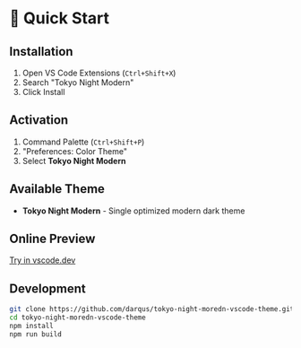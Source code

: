 # 🚀 Quick Start

## Installation

1. Open VS Code Extensions (`Ctrl+Shift+X`)
2. Search "Tokyo Night Modern"
3. Click Install

## Activation

1. Command Palette (`Ctrl+Shift+P`)
2. "Preferences: Color Theme"
3. Select **Tokyo Night Modern**

## Available Theme

- **Tokyo Night Modern** - Single optimized modern dark theme

## Online Preview

[Try in vscode.dev](https://vscode.dev/theme/lod-inc.tokyo-night-modern)

## Development

```bash
git clone https://github.com/darqus/tokyo-night-moredn-vscode-theme.git
cd tokyo-night-moredn-vscode-theme
npm install
npm run build
```
